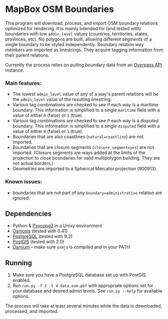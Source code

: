 # MapBox OSM Boundaries

This program will download, process, and import OSM boundary relations optimized for rendering. It is mainly intended for (and tested with) boundaries with low `admin_level` values (countries, territories, states, provinces, etc). No polygons are built, allowing different segments of a single boundary to be styled independently. Boundary relation way members are imported as linestrings. They acquire tagging information from their parent relations.

Currently the process relies on pulling boundary data from an [Overpass API](http://wiki.openstreetmap.org/wiki/Overpass_API) instance.

### Main features:

- The lowest `admin_level` value of any of a way's parent relations will be the `admin_level` value of the resulting linestring.
- Various tag combinations are checked to see if each way is a maritime boundary. This information is simplified to a single `maritime` field with a value of either `0` (false) or `1` (true).
- Various tag combinations are checked to see if each way is a disputed boundary. This information is simplified to a single `disputed` field with a value of either `0` (false) or `1` (true).
- Boundaries that are also coastlines (`natural=coastline`) are not imported.
- Boundaries that are closure segments (`closure_segment=yes`) are not imported. (Closure segments are ways added at the limits of the projection to close boundaries for valid multipolygon building. They are not actual borders.)
- Geometries are imported to a Spherical Mercator projection (900913).

### Known issues:

- boundaries that are not part of any `boundary=administrative` relation are ignored.

## Dependencies

- Python & [Psycopg2](http://initd.org/psycopg/docs/) in a Unixy environment
- [Osmosis](http://wiki.openstreetmap.org/wiki/Osmosis) (tested with 0.41)
- [PostgreSQL](http://postgresql.org) (tested with 9.2)
- [PostGIS](http://postgis.refractions.net) (tested with 2.0)
- [Osmium](http://github.com/joto/osmium/) - make sure `osmjs` is compiled and in your PATH

## Running

1. Make sure you have a PostgreSQL database set up with PostGIS enabled.
2. Run `run.py -f 2 -t 4 data.osm.pbf` with appropriate options set for your database and desired admin levels. See `run.py --help` for available options.

The process will take at least several minutes while the data is downloaded, processed, and imported.

